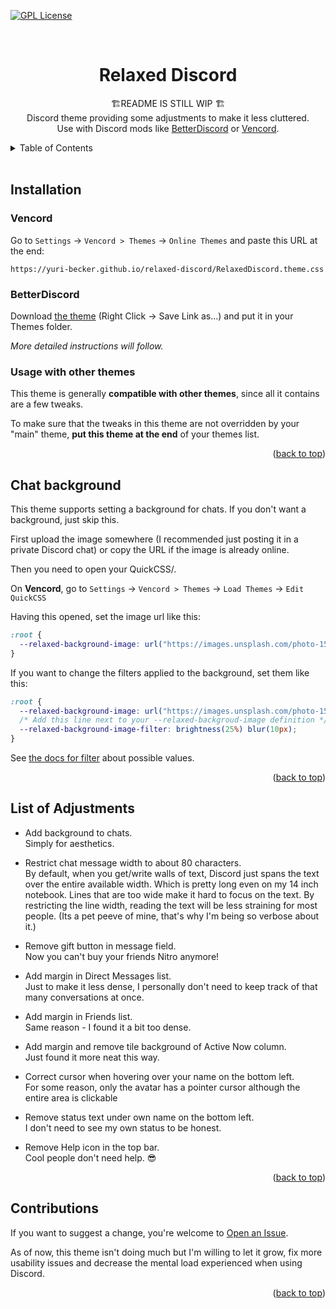 <a name="readme-top"></a>
[![GPL License](https://img.shields.io/github/license/yuri-becker/relaxed-discord?style=for-the-badge)](https://github.com/yuri-becker/relaxed-discord/blob/main/LICENSE)

<br />
<div align="center">

<h1 align="center"><strong>Relaxed Discord</strong></h1>

<p align="center"> 
    🏗️README IS STILL WIP 🏗️<br/>
    Discord theme providing some adjustments to make it less cluttered.<br/>
    Use with Discord mods like <a href="https://github.com/BetterDiscord/BetterDiscord">BetterDiscord</a> or <a href="https://github.com/Vendicated/Vencord">Vencord</a>.
</div>

<details>
  <summary>Table of Contents</summary>
  <ol>
    <li>
      <a href="#installation">Installation</a>
      <ul>
        <li><a href="#vencord">Vencord</a></li>
        <li><a href="#betterdiscord">BetterDiscord</a></li>
        <li><a href="#usage-with-other-themes"> Usage with other themes</a></li>
      </ul>
    </li>
    <li><a href="#chat-background">Chat Background</a></li>
    <li><a href="#list-of-adjustments">List of Adjustments</a></li>
    <li><a href="#contributions">Contributions</a></li>
  </ol>
</details>
<br/>

## Installation

### Vencord

Go to `Settings` → `Vencord > Themes` → `Online Themes` and paste this URL at the end:

```
https://yuri-becker.github.io/relaxed-discord/RelaxedDiscord.theme.css
```

### BetterDiscord

Download <a href="https://yuri-becker.github.io/relaxed-discord/RelaxedDiscord.theme.css" download>the theme</a> (Right Click → Save Link as...) and put it in your Themes folder. 

*More detailed instructions will follow.*


### Usage with other themes

This theme is generally **compatible with other themes**, since all it contains are a few tweaks.

To make sure that the tweaks in this theme are not overridden by your "main" theme, **put this theme at the end** of your themes list.

<p align="right">(<a href="#readme-top">back to top</a>)</p>


## Chat background

This theme supports setting a background for chats. If you don't want a background, just skip this.

First upload the image somewhere (I recommended just posting it in a private Discord chat) or copy the URL if the image is already online. 

Then you need to open your QuickCSS/<whatever it is called on BD>.

On **Vencord**, go to `Settings` → `Vencord > Themes` → `Load Themes` → `Edit QuickCSS`

Having this opened, set the image url like this:

```css
:root {
  --relaxed-background-image: url("https://images.unsplash.com/photo-1554668048-5055c5654bbc?ixlib=rb-4.0.3&q=85&fm=jpg&crop=entropy&cs=srgb&dl=pawel-czerwinski-xWSUI7tpiTY-unsplash.jpg");
}
```

If you want to change the filters applied to the background, set them like this:

```css
:root {
  --relaxed-background-image: url("https://images.unsplash.com/photo-1554668048-5055c5654bbc?ixlib=rb-4.0.3&q=85&fm=jpg&crop=entropy&cs=srgb&dl=pawel-czerwinski-xWSUI7tpiTY-unsplash.jpg");
  /* Add this line next to your --relaxed-backgroud-image definition */
  --relaxed-background-image-filter: brightness(25%) blur(10px);   
}
```

 See [the docs for filter](https://developer.mozilla.org/en-US/docs/Web/CSS/filter) about possible values.

<p align="right">(<a href="#readme-top">back to top</a>)</p>


## List of Adjustments

* Add background to chats.<br/>
  Simply for aesthetics.

* Restrict chat message width to about 80 characters.<br/> 
  By default, when you get/write walls of text, Discord just spans the text over the entire available width. Which is pretty long even on my 14 inch notebook. Lines that are too wide make it hard to focus on the text. By restricting the line width, reading the text will be less straining for most people. (Its a pet peeve of mine, that's why I'm being so verbose about it.)

* Remove gift button in message field.<br/>
  Now you can't buy your friends Nitro anymore!

* Add margin in Direct Messages list.<br/>
  Just to make it less dense, I personally don't need to keep track of that many conversations at once.

* Add margin in Friends list.<br/>
  Same reason - I found it a bit too dense.

* Add margin and remove tile background of Active Now column.<br/>
  Just found it more neat this way.

* Correct cursor when hovering over your name on the bottom left.<br/>
  For some reason, only the avatar has a pointer cursor although the entire area is clickable

* Remove status text under own name on the bottom left.<br/>
  I don't need to see my own status to be honest.

* Remove Help icon in the top bar.<br/>
  Cool people don't need help. 😎

<p align="right">(<a href="#readme-top">back to top</a>)</p>


## Contributions

If you want to suggest a change, you're welcome to [Open an Issue](https://github.com/yuri-becker/relaxed-discord/issues/new).

As of now, this theme isn't doing much but I'm willing to let it grow, fix more usability issues and decrease the mental load experienced when using Discord.

<p align="right">(<a href="#readme-top">back to top</a>)</p>
